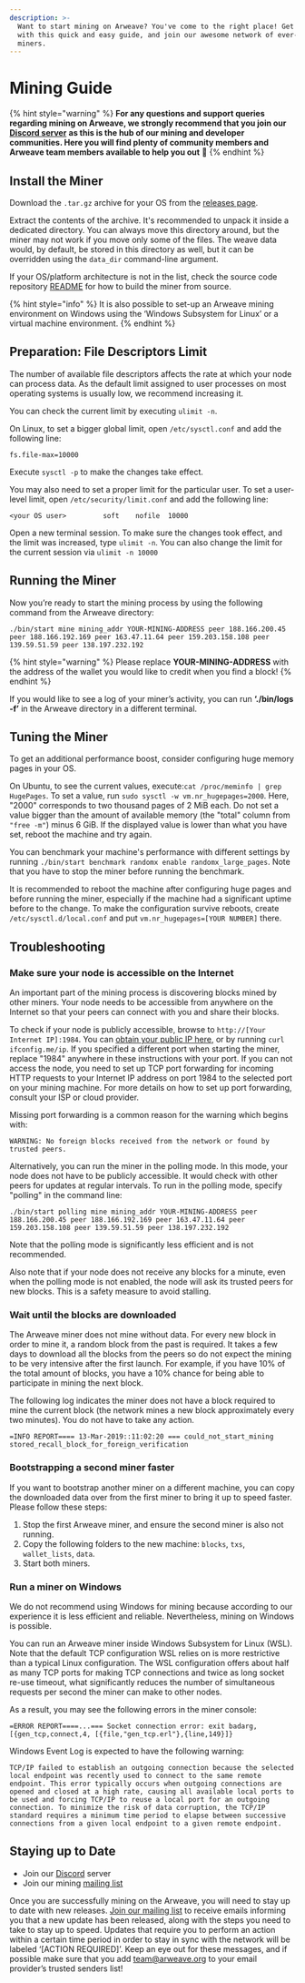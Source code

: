 ```yaml
---
description: >-
  Want to start mining on Arweave? You've come to the right place! Get set up
  with this quick and easy guide, and join our awesome network of ever-growing
  miners.
---
```


# Mining Guide

{% hint style="warning" %}
**For any questions and support queries regarding mining on Arweave, we strongly recommend that you join our** [**Discord server**](https://discord.gg/DjAFMJc) **as this is the hub of our mining and developer communities. Here you will find plenty of community members and Arweave team members available to help you out** 🤖 
{% endhint %}

## Install the Miner

Download the `.tar.gz` archive for your OS from the [releases page](https://github.com/ArweaveTeam/arweave/releases).

Extract the contents of the archive. It's recommended to unpack it inside a dedicated directory. You can always move this directory around, but the miner may not work if you move only some of the files. The weave data would, by default, be stored in this directory as well, but it can be overridden using the `data_dir` command-line argument.

If your OS/platform architecture is not in the list, check the source code repository [README](https://github.com/ArweaveTeam/arweave#building-from-source) for how to build the miner from source.

{% hint style="info" %}
It is also possible to set-up an Arweave mining environment on Windows using the ‘Windows Subsystem for Linux’ or a virtual machine environment.
{% endhint %}

## Preparation: File Descriptors Limit <a id="preparation-file-descriptors-limit"></a>

The number of available file descriptors affects the rate at which your node can process data. As the default limit assigned to user processes on most operating systems is usually low, we recommend increasing it.

You can check the current limit by executing `ulimit -n`.

On Linux, to set a bigger global limit, open `/etc/sysctl.conf` and add the following line:

```text
fs.file-max=10000
```

Execute `sysctl -p` to make the changes take effect.

You may also need to set a proper limit for the particular user. To set a user-level limit, open `/etc/security/limit.conf` and add the following line:

```text
<your OS user>         soft    nofile  10000
```

Open a new terminal session. To make sure the changes took effect, and the limit was increased, type `ulimit -n`. You can also change the limit for the current session via `ulimit -n 10000`

## Running the Miner

Now you’re ready to start the mining process by using the following command from the Arweave directory: 

```text
./bin/start mine mining_addr YOUR-MINING-ADDRESS peer 188.166.200.45 peer 188.166.192.169 peer 163.47.11.64 peer 159.203.158.108 peer 139.59.51.59 peer 138.197.232.192
```

{% hint style="warning" %}
Please replace **YOUR-MINING-ADDRESS** with the address of the wallet you would like to credit when you find a block!
{% endhint %}

If you would like to see a log of your miner’s activity, you can run **‘./bin/logs -f’** in the Arweave directory in a different terminal.

## Tuning the Miner

To get an additional performance boost, consider configuring huge memory pages in your OS.  
  
On Ubuntu, to see the current values, execute:`cat /proc/meminfo | grep HugePages`. To set a value, run `sudo sysctl -w vm.nr_hugepages=2000`. Here, "2000" corresponds to two thousand pages of 2 MiB each. Do not set a value bigger than the amount of available memory \(the "total" column from `"free -m"`\) minus 6 GiB. If the displayed value is lower than what you have set, reboot the machine and try again.

You can benchmark your machine's performance with different settings by running `./bin/start benchmark randomx enable randomx_large_pages`. Note that you have to stop the miner before running the benchmark.

It is recommended to reboot the machine after configuring huge pages and before running the miner, especially if the machine had a significant uptime before to the change. To make the configuration survive reboots, create `/etc/sysctl.d/local.conf` and put `vm.nr_hugepages=[YOUR NUMBER]` there.

## Troubleshooting

### Make sure your node is accessible on the Internet

An important part of the mining process is discovering blocks mined by other miners. Your node needs to be accessible from anywhere on the Internet so that your peers can connect with you and share their blocks.

To check if your node is publicly accessible, browse to `http://[Your Internet IP]:1984`. You can [obtain your public IP here](https://ifconfig.me/), or by running `curl ifconfig.me/ip`. If you specified a different port when starting the miner, replace "1984" anywhere in these instructions with your port. If you can not access the node, you need to set up TCP port forwarding for incoming HTTP requests to your Internet IP address on port 1984 to the selected port on your mining machine. For more details on how to set up port forwarding, consult your ISP or cloud provider.

Missing port forwarding is a common reason for the warning which begins with:  
  
`WARNING: No foreign blocks received from the network or found by trusted peers.`

Alternatively, you can run the miner in the polling mode. In this mode, your node does not have to be publicly accessible. It would check with other peers for updates at regular intervals. To run in the polling mode, specify "polling" in the command line:

```text
./bin/start polling mine mining_addr YOUR-MINING-ADDRESS peer 188.166.200.45 peer 188.166.192.169 peer 163.47.11.64 peer 159.203.158.108 peer 139.59.51.59 peer 138.197.232.192
```

Note that the polling mode is significantly less efficient and is not recommended.  
  
Also note that if your node does not receive any blocks for a minute, even when the polling mode is not enabled, the node will ask its trusted peers for new blocks. This is a safety measure to avoid stalling.

### Wait until the blocks are downloaded

The Arweave miner does not mine without data. For every new block in order to mine it, a random block from the past is required. It takes a few days to download all the blocks from the peers so do not expect the mining to be very intensive after the first launch. For example, if you have 10% of the total amount of blocks, you have a 10% chance for being able to participate in mining the next block.

The following log indicates the miner does not have a block required to mine the current block \(the network mines a new block approximately every two minutes\). You do not have to take any action.

`=INFO REPORT==== 13-Mar-2019::11:02:20 === could_not_start_mining stored_recall_block_for_foreign_verification`

### Bootstrapping a second miner faster

If you want to bootstrap another miner on a different machine, you can copy the downloaded data over from the first miner to bring it up to speed faster. Please follow these steps:

1. Stop the first Arweave miner, and ensure the second miner is also not running.
2. Copy the following folders to the new machine: `blocks`, `txs`, `wallet_lists`, `data`.
3. Start both miners.

### Run a miner on Windows

We do not recommend using Windows for mining because according to our experience it is less efficient and reliable. Nevertheless, mining on Windows is possible.

You can run an Arweave miner inside Windows Subsystem for Linux \(WSL\). Note that the default TCP configuration WSL relies on is more restrictive than a typical Linux configuration. The WSL configuration offers about half as many TCP ports for making TCP connections and twice as long socket re-use timeout, what significantly reduces the number of simultaneous requests per second the miner can make to other nodes.

As a result, you may see the following errors in the miner console:  
  
  
`=ERROR REPORT====...=== Socket connection error: exit badarg, [{gen_tcp,connect,4, [{file,"gen_tcp.erl"},{line,149}]}`

  
Windows Event Log is expected to have the following warning:  
  
`TCP/IP failed to establish an outgoing connection because the selected local endpoint was recently used to connect to the same remote endpoint. This error typically occurs when outgoing connections are opened and closed at a high rate, causing all available local ports to be used and forcing TCP/IP to reuse a local port for an outgoing connection. To minimize the risk of data corruption, the TCP/IP standard requires a minimum time period to elapse between successive connections from a given local endpoint to a given remote endpoint.`

## Staying up to Date

* Join our [Discord](https://discord.gg/3UTNZky) server
* Join our mining [mailing list](https://mailchi.mp/fa68b561fd82/arweavemining)

Once you are successfully mining on the Arweave, you will need to stay up to date with new releases. [Join our mailing list](https://mailchi.mp/fa68b561fd82/arweavemining) to receive emails informing you that a new update has been released, along with the steps you need to take to stay up to speed. Updates that require you to perform an action within a certain time period in order to stay in sync with the network will be labeled ‘\[ACTION REQUIRED\]’. Keep an eye out for these messages, and if possible make sure that you add team@arweave.org to your email provider’s trusted senders list!





